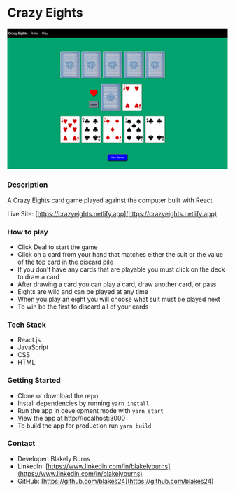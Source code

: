 # Crazy Eights 

![A screenshot of the game board](./public/game.png)

### Description  
A Crazy Eights card game played against the computer built with React.

Live Site: [https://crazyeights.netlify.app](https://crazyeights.netlify.app)

### How to play 
- Click Deal to start the game
- Click on a card from your hand that matches either the suit or the value of the top card in the discard pile
- If you don't have any cards that are playable you must click on the deck to draw a card
- After drawing a card you can play a card, draw another card, or pass
- Eights are wild and can be played at any time
- When you play an eight you will choose what suit must be played next
- To win be the first to discard all of your cards

### Tech Stack
- React.js
- JavaScript
- CSS
- HTML 

### Getting Started 
- Clone or download the repo.  
- Install dependencies by running `yarn install`
- Run the app in development mode with `yarn start`
- View the app at http://localhost:3000 
- To build the app for production run `yarn build`

### Contact 
- Developer: Blakely Burns  
- LinkedIn: [https://www.linkedin.com/in/blakelyburns](https://www.linkedin.com/in/blakelyburns)
- GitHub: [https://github.com/blakes24](https://github.com/blakes24) 
